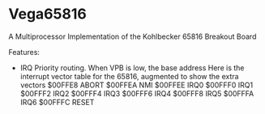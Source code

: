 # Vega65816
A Multiprocessor Implementation of the Kohlbecker 65816 Breakout Board

Features:
* IRQ Priority routing. When VPB is low, the base address 
Here is the interrupt vector table for the 65816, augmented to show the
extra vectors
$00FFE8 ABORT
$00FFEA NMI
$00FFEE IRQ0
$00FFF0 IRQ1
$00FFF2 IRQ2
$00FFF4 IRQ3
$00FFF6 IRQ4
$00FFF8 IRQ5
$00FFFA IRQ6
$00FFFC RESET

